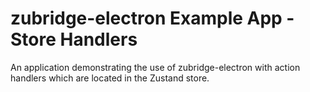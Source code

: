 # zubridge-electron Example App - Store Handlers

An application demonstrating the use of zubridge-electron with action handlers which are located in the Zustand store.

